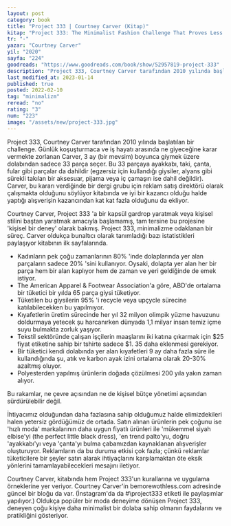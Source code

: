 ```yaml
---
layout: post
category: book
title: "Project 333 | Courtney Carver (Kitap)"
kitap: "Project 333: The Minimalist Fashion Challenge That Proves Less Really Is So Much More"
tr: "-"
yazar: "Courtney Carver"
yil: "2020"
sayfa: "224"
goodreads: "https://www.goodreads.com/book/show/52957819-project-333"
description: "Project 333, Courtney Carver tarafından 2010 yılında başlatılan bir challenge. Günlük koşuşturmaca ve iş hayatı arasında ne giyeceğine karar vermekte zorlanan Carver, 3 ay (bir mevsim) boyunca giymek üzere dolabından sadece 33 parça seçer ve minimalist bir dolap oluşturur. Courtney Carver, kitabında hem Project 333'un kurallarına ve uygulama örneklerine yer veriyor."
last_modified_at: 2023-01-14
published: true
posted: 2022-02-10
tag: "minimalizm"
reread: "no"
rating: "3"
num: "223"
image: "/assets/new/project-333.jpg"
---
```


Project 333, Courtney Carver tarafından 2010 yılında başlatılan bir challenge. Günlük koşuşturmaca ve iş hayatı arasında ne giyeceğine karar vermekte zorlanan Carver, 3 ay (bir mevsim) boyunca giymek üzere dolabından sadece 33 parça seçer. Bu 33 parçaya ayakkabı, taki, çanta, fular gibi parçalar da dahildir (egzersiz için kullandığı giysiler, alyans gibi sürekli takılan bir aksesuar, pijama veya iç çamaşırı ise dahil değildir). Carver, bu kararı verdiğinde bir dergi grubu için reklam satış direktörü olarak çalışmakta olduğunu söylüyor kitabında ve iyi bir kazancı olduğu halde yaptığı alışverişin kazancından kat kat fazla olduğunu da ekliyor.

Courtney Carver, Project 333 'a bir kapsül gardrop yaratmak veya kişisel stilini baştan yaratmak amacıyla başlamamış, tam tersine bu projesine 'kişisel bir deney' olarak bakmış. Project 333, minimalizme odaklanan bir süreç. Carver oldukça bunaltıcı olarak tanımladığı bazı istatistikleri paylaşıyor kitabının ilk sayfalarında.

- Kadınların pek çoğu zamanlarının 80% 'inde dolaplarında yer alan parçaların sadece 20% 'sini kullanıyor. Oysaki, dolapta yer alan her bir parça hem bir alan kaplıyor hem de zaman ve yeri geldiğinde de emek istiyor.
- The American Apparel & Footwear Association'a göre, ABD'de ortalama bir tüketici bir yılda 65 parça giysi tüketiyor.
- Tüketilen bu giysilerin 95% 'i recycle veya upçycle sürecine katılabilecekken bu yapılmıyor.
- Kıyafetlerin üretim sürecinde her yıl 32 milyon olimpik yüzme havuzunu doldurmaya yetecek şu harcanırken dünyada 1,1 milyar insan temiz içme suyu bulmakta zorluk yaşıyor.
- Tekstil sektöründe çalışan işçilerin maaşlarını iki katına çıkarmak için $25 fiyat etiketine sahip bir tshirte sadece $1. 35 daha eklenmesi gerekiyor.
- Bir tüketici kendi dolabında yer alan kıyafetleri 9 ay daha fazla süre ile kullandığında şu, atık ve karbon ayak izini ortalama olarak 20-30% azaltmış oluyor.
- Polyesterden yapılmış ürünlerin doğada çözülmesi 200 yıla yakın zaman alıyor.

Bu rakamlar, ne çevre açısından ne de kişisel bütçe yönetimi açısından sürdürülebilir değil.

İhtiyacımız olduğundan daha fazlasına sahip olduğumuz halde elimizdekileri halen yetersiz gördüğümüz de ortada. Satın alınan ürünlerin pek çoğunu ise 'hızlı moda' markalarının daha uygun fiyatlı ürünleri ile 'mükemmel siyah elbise'yi (the perfect little black dress), 'en trend palto'yu, doğru 'ayakkabı'yı veya 'çanta'yı bulma çabamızdan kaynaklanan alışverişler oluşturuyor. Reklamların da bu duruma etkisi çok fazla; çünkü reklamlar tüketicilere bir şeyler satın alarak ihtiyaçlarını karşılamaktan öte eksik yönlerini tamamlayabilecekleri mesajını iletiyor.

Courtney Carver, kitabında hem Project 333'un kurallarına ve uygulama örneklerine yer veriyor. Courtney Carver'in bemorewothless.com adresinde güncel bir bloğu da var. (İnstagram'da da \#\project333 etiketi ile paylaşımlar yapılıyor.) Oldukça popüler bir moda deneyime dönüşen Project 333, deneyen çoğu kişiye daha minimalist bir dolaba sahip olmanın faydalarını ve pratikliğini gösteriyor.

